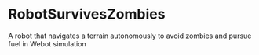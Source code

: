 # RobotSurvivesZombies
A robot that navigates a terrain autonomously to avoid zombies and pursue fuel in Webot simulation

